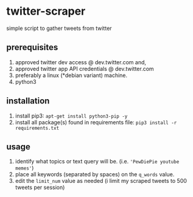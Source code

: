 # twitter-scraper
simple script to gather tweets from twitter

## prerequisites
1. approved twitter dev access @ dev.twitter.com and,
2. approved twitter app API credentials @ dev.twitter.com
3. preferably a linux (*debian variant) machine.
4. python3

## installation 
1. install pip3: ```apt-get install python3-pip -y```
2. install all package(s) found in requirements file: ```pip3 install -r requirements.txt```

## usage
1. identify what topics or text query will be. (i.e. ```'PewDiePie youtube memes'```)
2. place all keywords (separated by spaces) on the ```q_words``` value.
3. edit the ```limit_num``` value as needed (i limit my scraped tweets to 500 tweets per session)
